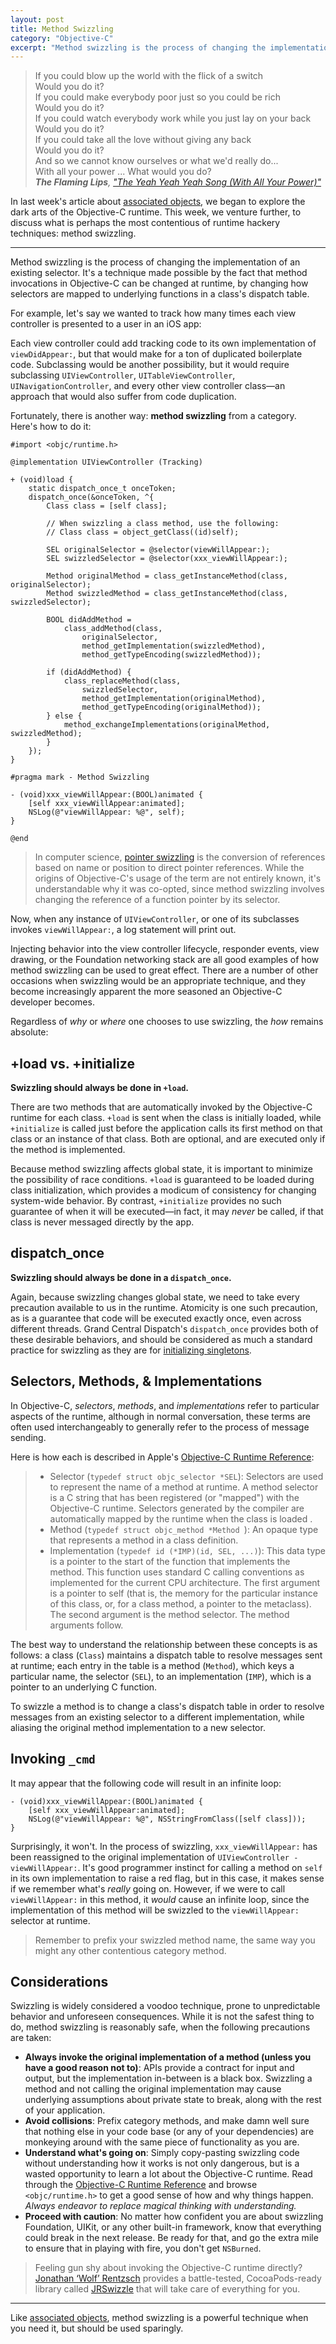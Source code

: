 ```yaml
---
layout: post
title: Method Swizzling
category: "Objective-C"
excerpt: "Method swizzling is the process of changing the implementation of an existing selector. It's a technique made possible by the fact that method invocations in Objective-C can be changed at runtime, by changing how selectors are mapped to underlying functions in a class's dispatch table."
---
```


> If you could blow up the world with the flick of a switch<br/>
> Would you do it?<br/>
> If you could make everybody poor just so you could be rich<br/>
> Would you do it?<br/>
> If you could watch everybody work while you just lay on your back<br/>
> Would you do it?<br/>
> If you could take all the love without giving any back<br/>
> Would you do it?<br/>
> And so we cannot know ourselves or what we'd really do...<br/>
> With all your power ... What would you do?<br/>
> <cite><strong>The Flaming Lips</strong>, <em><a href="http://en.wikipedia.org/wiki/The_Yeah_Yeah_Yeah_Song_(With_All_Your_Power)">"The Yeah Yeah Yeah Song (With All Your Power)"</a></em></cite>

In last week's article about [associated objects](http://nshipster.com/associated-objects/), we began to explore the dark arts of the Objective-C runtime. This week, we venture further, to discuss what is perhaps the most contentious of runtime hackery techniques: method swizzling.

* * *

Method swizzling is the process of changing the implementation of an existing selector. It's a technique made possible by the fact that method invocations in Objective-C can be changed at runtime, by changing how selectors are mapped to underlying functions in a class's dispatch table.

For example, let's say we wanted to track how many times each view controller is presented to a user in an iOS app:

Each view controller could add tracking code to its own implementation of `viewDidAppear:`, but that would make for a ton of duplicated boilerplate code. Subclassing would be another possibility, but it would require subclassing `UIViewController`, `UITableViewController`, `UINavigationController`, and every other view controller class—an approach that would also suffer from code duplication.

Fortunately, there is another way: **method swizzling** from a category. Here's how to do it:

~~~{objective-c}
#import <objc/runtime.h>

@implementation UIViewController (Tracking)

+ (void)load {
    static dispatch_once_t onceToken;
    dispatch_once(&onceToken, ^{
        Class class = [self class];

        // When swizzling a class method, use the following:
        // Class class = object_getClass((id)self);

        SEL originalSelector = @selector(viewWillAppear:);
        SEL swizzledSelector = @selector(xxx_viewWillAppear:);

        Method originalMethod = class_getInstanceMethod(class, originalSelector);
        Method swizzledMethod = class_getInstanceMethod(class, swizzledSelector);

        BOOL didAddMethod =
            class_addMethod(class,
                originalSelector,
                method_getImplementation(swizzledMethod),
                method_getTypeEncoding(swizzledMethod));

        if (didAddMethod) {
            class_replaceMethod(class,
                swizzledSelector,
                method_getImplementation(originalMethod),
                method_getTypeEncoding(originalMethod));
        } else {
            method_exchangeImplementations(originalMethod, swizzledMethod);
        }
    });
}

#pragma mark - Method Swizzling

- (void)xxx_viewWillAppear:(BOOL)animated {
    [self xxx_viewWillAppear:animated];
    NSLog(@"viewWillAppear: %@", self);
}

@end
~~~

> In computer science, [pointer swizzling](http://en.wikipedia.org/wiki/Pointer_swizzling) is the conversion of references based on name or position to direct pointer references.  While the origins of Objective-C's usage of the term are not entirely known, it's understandable why it was co-opted, since method swizzling involves changing the reference of a function pointer by its selector.

Now, when any instance of `UIViewController`, or one of its subclasses invokes `viewWillAppear:`, a log statement will print out.

Injecting behavior into the view controller lifecycle, responder events, view drawing, or the Foundation networking stack are all good examples of how method swizzling can be used to great effect. There are a number of other occasions when swizzling would be an appropriate technique, and they become increasingly apparent the more seasoned an Objective-C developer becomes.

Regardless of _why_ or _where_ one chooses to use swizzling, the _how_ remains absolute:

## +load vs. +initialize

**Swizzling should always be done in `+load`.**

There are two methods that are automatically invoked by the Objective-C runtime for each class. `+load` is sent when the class is initially loaded, while `+initialize` is called just before the application calls its first method on that class or an instance of that class. Both are optional, and are executed only if the method is implemented.

Because method swizzling affects global state, it is important to minimize the possibility of race conditions. `+load` is guaranteed to be loaded during class initialization, which provides a modicum of consistency for changing system-wide behavior. By contrast, `+initialize` provides no such guarantee of when it will be executed—in fact, it may _never_ be called, if that class is never messaged directly by the app.

## dispatch_once

**Swizzling should always be done in a `dispatch_once`.**

Again, because swizzling changes global state, we need to take every precaution available to us in the runtime. Atomicity is one such precaution, as is a guarantee that code will be executed exactly once, even across different threads. Grand Central Dispatch's `dispatch_once` provides both of these desirable behaviors, and should be considered as much a standard practice for swizzling as they are for [initializing singletons](http://nshipster.com/c-storage-classes/).

## Selectors, Methods, & Implementations

In Objective-C, _selectors_, _methods_, and _implementations_ refer to particular aspects of the runtime, although in normal conversation, these terms are often used interchangeably to generally refer to the process of message sending.

Here is how each is described in Apple's [Objective-C Runtime Reference](https://developer.apple.com/library/mac/documentation/Cocoa/Reference/ObjCRuntimeRef/Reference/reference.html#//apple_ref/c/func/method_getImplementation):

> - Selector (`typedef struct objc_selector *SEL`): Selectors are used to represent the name of a method at runtime. A method selector is a C string that has been registered (or "mapped") with the Objective-C runtime. Selectors generated by the compiler are automatically mapped by the runtime when the class is loaded .
> - Method (`typedef struct objc_method *Method `): An opaque type that represents a method in a class definition.
> - Implementation (`typedef id (*IMP)(id, SEL, ...)`): This data type is a pointer to the start of the function that implements the method. This function uses standard C calling conventions as implemented for the current CPU architecture. The first argument is a pointer to self (that is, the memory for the particular instance of this class, or, for a class method, a pointer to the metaclass). The second argument is the method selector. The method arguments follow.

The best way to understand the relationship between these concepts is as follows: a class (`Class`) maintains a dispatch table to resolve messages sent at runtime; each entry in the table is a method (`Method`), which keys a particular name, the selector (`SEL`), to an implementation (`IMP`), which is a pointer to an underlying C function.

To swizzle a method is to change a class's dispatch table in order to resolve messages from an existing selector to a different implementation, while aliasing the original method implementation to a new selector.

## Invoking `_cmd`

It may appear that the following code will result in an infinite loop:

~~~{objective-c}
- (void)xxx_viewWillAppear:(BOOL)animated {
    [self xxx_viewWillAppear:animated];
    NSLog(@"viewWillAppear: %@", NSStringFromClass([self class]));
}
~~~

Surprisingly, it won't. In the process of swizzling, `xxx_viewWillAppear:` has been reassigned to the original implementation of `UIViewController -viewWillAppear:`. It's good programmer instinct for calling a method on `self` in its own implementation to raise a red flag, but in this case, it makes sense if we remember what's _really_ going on. However, if we were to call `viewWillAppear:` in this method, it _would_ cause an infinite loop, since the implementation of this method will be swizzled to the `viewWillAppear:` selector at runtime.

> Remember to prefix your swizzled method name, the same way you might any other contentious category method.

## Considerations

Swizzling is widely considered a voodoo technique, prone to unpredictable behavior and unforeseen consequences. While it is not the safest thing to do, method swizzling is reasonably safe, when the following precautions are taken:

- **Always invoke the original implementation of a method (unless you have a good reason not to)**: APIs provide a contract for input and output, but the implementation in-between is a black box. Swizzling a method and not calling the original implementation may cause underlying assumptions about private state to break, along with the rest of your application.
- **Avoid collisions**: Prefix category methods, and make damn well sure that nothing else in your code base (or any of your dependencies) are monkeying around with the same piece of functionality as you are.
- **Understand what's going on**: Simply copy-pasting swizzling code without understanding how it works is not only dangerous, but is a wasted opportunity to learn a lot about the Objective-C runtime. Read through the [Objective-C Runtime Reference](https://developer.apple.com/library/mac/documentation/Cocoa/Reference/ObjCRuntimeRef/Reference/reference.html#//apple_ref/c/func/method_getImplementation) and browse `<objc/runtime.h>` to get a good sense of how and why things happen. _Always endeavor to replace magical thinking with understanding._
- **Proceed with caution**: No matter how confident you are about swizzling Foundation, UIKit, or any other built-in framework, know that everything could break in the next release. Be ready for that, and go the extra mile to ensure that in playing with fire, you don't get `NSBurned`.

> Feeling gun shy about invoking the Objective-C runtime directly? [Jonathan ‘Wolf’ Rentzsch](https://twitter.com/rentzsch) provides a battle-tested, CocoaPods-ready library called [JRSwizzle](https://github.com/rentzsch/jrswizzle) that will take care of everything for you.

* * *

Like [associated objects](http://nshipster.com/associated-objects/), method swizzling is a powerful technique when you need it, but should be used sparingly.
